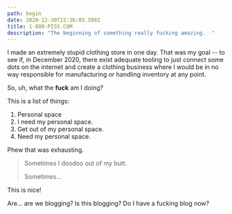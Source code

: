 ```yaml
---
path: begin
date: 2020-12-30T22:36:03.508Z
title: 1-800-PISS.COM
description: "The beginning of something really fucking amazing.  "
---
```

I made an extremely stupid clothing store in one day.  That was my goal -- to see if, in December 2020, there exist adequate tooling to just connect some dots on the internet and create a clothing business where I would be in no way responsible for manufacturing or handling inventory at any point.

So, uh, what the **fuck** am I doing?

This is a list of things:

1. Personal space
2. I need my personal space.
3. Get out of my personal space.
4. Need my personal space.

Phew that was exhausting.

> Sometimes I doodoo out of my butt.  
>
> Sometimes...

This is nice!

Are... are we blogging?  Is this blogging?  Do I have a fucking blog now?